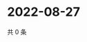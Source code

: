 # 2022-08-27

共 0 条

<!-- BEGIN WEIBO -->
<!-- 最后更新时间 Sat Aug 27 2022 13:28:12 GMT+0800 (China Standard Time) -->

<!-- END WEIBO -->
